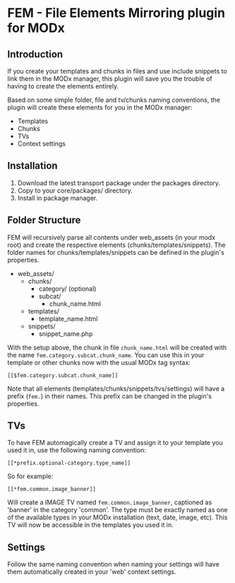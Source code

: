 FEM - File Elements Mirroring plugin for MODx
==============================================

Introduction
-------------

If you create your templates and chunks in files and use include snippets to link them in the MODx manager, this plugin will save you the trouble of having to create the elements entirely.

Based on some simple folder, file and tv/chunks naming conventions, the plugin will create these elements for you in the MODx manager:

-   Templates
-   Chunks
-   TVs
-   Context settings


Installation
-------------

1. Download the latest transport package under the packages directory.
2. Copy to your core/packages/ directory.
3. Install in package manager.


Folder Structure
----------------

FEM will recursively parse all contents under web_assets (in your modx root) and create the respective elements (chunks/templates/snippets). The folder names for chunks/templates/snippets can be defined in the plugin's properties.

- web_assets/
    - chunks/
        - category/ (optional)
        - subcat/
            - chunk_name.html
    - templates/
        - template_name.html
    - snippets/
        - snippet_name.php

With the setup above, the chunk in file `chunk_name.html` will be created with the name `fem.category.subcat.chunk_name`. You can use this in your template or other chunks now with the usual MODx tag syntax:

`[[$fem.category.subcat.chunk_name]]`

Note that all elements (templates/chunks/snippets/tvs/settings) will have a prefix (`fem.`) in their names. This prefix can be changed in the plugin's properties.



TVs
----

To have FEM automagically create a TV and assign it to your template you used it in, use the following naming convention:

`[[*prefix.optional-category.type_name]]`

So for example:

`[[*fem.common.image_banner]]`

Will create a IMAGE TV named `fem.common.image_banner`, captioned as 'banner' in the category 'common'. The type must be exactly named as one of the available types in your MODx installation (text, date, image, etc). This TV will now be accessible in the templates you used it in.


Settings
--------

Follow the same naming convention when naming your settings will have them automatically created in your 'web' context settings.